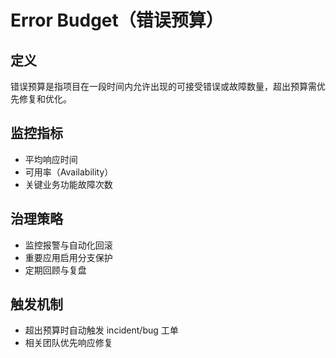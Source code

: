 # Error Budget（错误预算）

## 定义

错误预算是指项目在一段时间内允许出现的可接受错误或故障数量，超出预算需优先修复和优化。

## 监控指标

- 平均响应时间
- 可用率（Availability）
- 关键业务功能故障次数

## 治理策略

- 监控报警与自动化回滚
- 重要应用启用分支保护
- 定期回顾与复盘

## 触发机制

- 超出预算时自动触发 incident/bug 工单
- 相关团队优先响应修复
